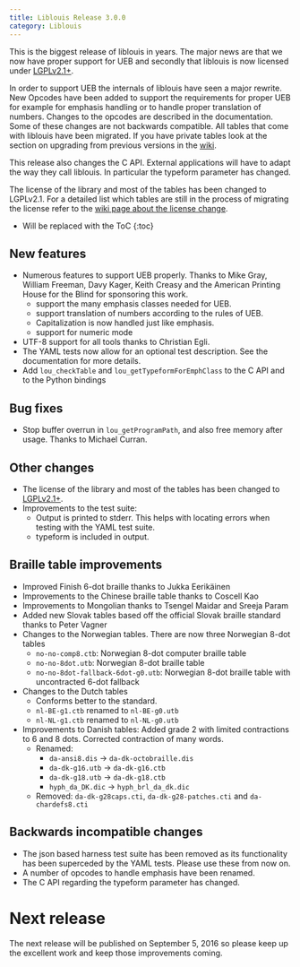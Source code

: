 ```yaml
---
title: Liblouis Release 3.0.0
category: Liblouis
---
```


This is the biggest release of liblouis in years. The major news are
that we now have proper support for UEB and secondly that liblouis is
now licensed under
[LGPLv2.1+](https://www.gnu.org/licenses/old-licenses/lgpl-2.1.html).

In order to support UEB the internals of liblouis have seen a major
rewrite. New Opcodes have been added to support the requirements for
proper UEB for example for emphasis handling or to handle proper
translation of numbers. Changes to the opcodes are described in the
documentation. Some of these changes are not backwards compatible. All
tables that come with liblouis have been migrated. If you have private
tables look at the section on upgrading from previous versions in the
[wiki](https://github.com/liblouis/liblouis/wiki/Emphasis-Opcodes#upgrade-from-previous-versions).

This release also changes the C API. External applications will have
to adapt the way they call liblouis. In particular the typeform
parameter has changed.

The license of the library and most of the tables has been changed to
LGPLv2.1. For a detailed list which tables are still in the process of
migrating the license refer to the
[wiki page about the license change](https://github.com/liblouis/liblouis/wiki/Licensing-of-liblouis-tables).

* Will be replaced with the ToC
{:toc}

## New features

-   Numerous features to support UEB properly. Thanks to Mike Gray,
    William Freeman, Davy Kager, Keith Creasy and the American Printing
    House for the Blind for sponsoring this work.
    -   support the many emphasis classes needed for UEB.
    -   support translation of numbers according to the rules of UEB.
    -   Capitalization is now handled just like emphasis.
    -   support for numeric mode
-   UTF-8 support for all tools thanks to Christian Egli.
-   The YAML tests now allow for an optional test description. See the
    documentation for more details.
-   Add `lou_checkTable` and `lou_getTypeformForEmphClass` to the C API
    and to the Python bindings

## Bug fixes

-   Stop buffer overrun in `lou_getProgramPath`, and also free memory
    after usage. Thanks to Michael Curran.

## Other changes

-   The license of the library and most of the tables has been changed
    to [LGPLv2.1+](https://www.gnu.org/licenses/old-licenses/lgpl-2.1.html).
-   Improvements to the test suite:
    -   Output is printed to stderr. This helps with locating errors when
        testing with the YAML test suite.
    -   typeform is included in output.

## Braille table improvements

-   Improved Finish 6-dot braille thanks to Jukka Eerikäinen
-   Improvements to the Chinese braille table thanks to Coscell Kao
-   Improvements to Mongolian thanks to Tsengel Maidar and Sreeja Param
-   Added new Slovak tables based off the official Slovak braille
    standard thanks to Peter Vagner
-   Changes to the Norwegian tables. There are now three Norwegian 8-dot
    tables
    -   `no-no-comp8.ctb`: Norwegian 8-dot computer braille table
    -   `no-no-8dot.utb`: Norwegian 8-dot braille table
    -   `no-no-8dot-fallback-6dot-g0.utb`: Norwegian 8-dot braille table
        with uncontracted 6-dot fallback
-   Changes to the Dutch tables
    -   Conforms better to the standard.
    -   `nl-BE-g1.ctb` renamed to `nl-BE-g0.utb`
    -   `nl-NL-g1.ctb` renamed to `nl-NL-g0.utb`
-   Improvements to Danish tables: Added grade 2 with limited
    contractions to 6 and 8 dots. Corrected contraction of many words.
    -   Renamed:
        -   `da-ansi8.dis` -> `da-dk-octobraille.dis`
        -   `da-dk-g16.utb` -> `da-dk-g16.ctb`
        -   `da-dk-g18.utb` -> `da-dk-g18.ctb`
        -   `hyph_da_DK.dic` -> `hyph_brl_da_dk.dic`
    -   Removed: `da-dk-g28caps.cti`, `da-dk-g28-patches.cti` and
        `da-chardefs8.cti`

## Backwards incompatible changes

-   The json based harness test suite has been removed as its
    functionality has been superceded by the YAML tests. Please use
    these from now on.
-   A number of opcodes to handle emphasis have been renamed.
-   The C API regarding the typeform parameter has changed.

# Next release

The next release will be published on September 5, 2016 so please keep
up the excellent work and keep those improvements coming.

